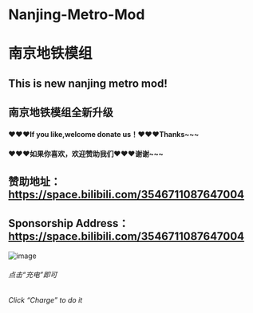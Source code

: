 # Nanjing-Metro-Mod
# 南京地铁模组
## This is new nanjing metro mod!
## 南京地铁模组全新升级
#### ❤️❤️❤️If you like,welcome donate us！❤️❤️❤️Thanks~~~
#### ❤️❤️❤️如果你喜欢，欢迎赞助我们❤️❤️❤️谢谢~~~
## 赞助地址：https://space.bilibili.com/3546711087647004
## Sponsorship Address：https://space.bilibili.com/3546711087647004
![image](https://github.com/user-attachments/assets/6052dfb5-1fe4-453c-87ce-62628a63b8c0)
###### 点击“充电”即可
###### Click “Charge” to do it
